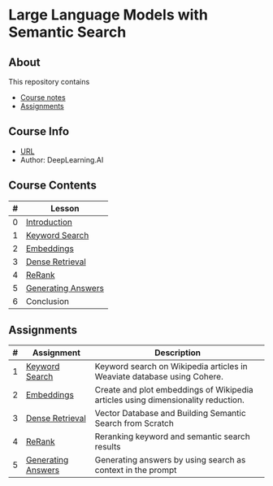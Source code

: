# Large Language Models with Semantic Search

## About

This repository contains

- [Course notes](#course-contents)
- [Assignments](#assignments)

## Course Info

- [URL](https://learn.deeplearning.ai/courses/large-language-models-semantic-search)
- Author: DeepLearning.AI

## Course Contents

|#|Lesson    |
|-|----------|
|0|[Introduction](./notes/Lesson_0.md)|
|1|[Keyword Search](./notes/Lesson_1.md)|
|2|[Embeddings](./notes/Lesson_2.md)|
|3|[Dense Retrieval](./notes/Lesson_3.md)|
|4|[ReRank](./notes/Lesson_4.md)|
|5|[Generating Answers](./notes/Lesson_5.md)|
|6|Conclusion|

## Assignments

|#|Assignment      |Description   |
|-|----------------|--------------|
|1|[Keyword Search](./notes/Lesson_1.md#notebook)|Keyword search on Wikipedia articles in Weaviate database using Cohere.|
|2|[Embeddings](./notes/Lesson_2.md#notebook)|Create and plot embeddings of Wikipedia articles using dimensionality reduction.|
|3|[Dense Retrieval](./notes/Lesson_3.md#notebook)|Vector Database and Building Semantic Search from Scratch|
|4|[ReRank](./notes/Lesson_4.md#notebook)|Reranking keyword and semantic search results|
|5|[Generating Answers](./notes/Lesson_5.md#notebook)|Generating answers by using search as context in the prompt|
